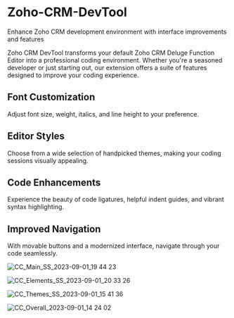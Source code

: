 # Zoho-CRM-DevTool
Enhance Zoho CRM development environment with interface improvements and features

Zoho CRM DevTool transforms your default Zoho CRM Deluge Function Editor into a professional coding environment. Whether you're a seasoned developer or just starting out, our extension offers a suite of features designed to improve your coding experience.

## Font Customization
Adjust font size, weight, italics, and line height to your preference.

## Editor Styles
Choose from a wide selection of handpicked themes, making your coding sessions visually appealing.

## Code Enhancements
Experience the beauty of code ligatures, helpful indent guides, and vibrant syntax highlighting.

## Improved Navigation
With movable buttons and a modernized interface, navigate through your code seamlessly.

![CC_Main_SS_2023-09-01_19 44 23](https://github.com/Neilord/Zoho-CRM-DevTool/assets/65029782/3f676243-7f38-49a6-a9ff-5ca55d9e6461)

![CC_Elements_SS_2023-09-01_20 33 26](https://github.com/Neilord/Zoho-CRM-DevTool/assets/65029782/24c86cfd-35e3-489c-8dee-d0a89d30fcd6)

![CC_Themes_SS_2023-09-01_15 41 36](https://github.com/Neilord/Zoho-CRM-DevTool/assets/65029782/199a9ae1-5d76-44a5-be15-e09500ef7747)

![CC_Overall_2023-09-01_14 24 02](https://github.com/Neilord/Zoho-CRM-DevTool/assets/65029782/a4503146-b806-40bb-9e05-e7a14c269e99)
